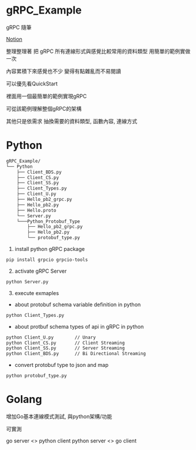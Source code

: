 # gRPC_Example



gRPC 隨筆

[Notion](https://handy-lady-8da.notion.site/gRPC-55cde33b0e16430db6b587d3419fbcb5)

整理整理著 把 gRPC 所有連線形式與感覺比較常用的資料類型 用簡單的範例實做一次

內容累積下來感覺也不少 變得有點雜亂而不易閱讀

可以優先看QuickStart

裡面用一個最簡單的範例實現gRPC

可從該範例理解整個gRPC的架構

其他只是依需求 抽換需要的資料類型, 函數內容, 連線方式

Python
======


```bash
gRPC_Example/
└── Python
    ├── Client_BDS.py
    ├── Client_CS.py
    ├── Client_SS.py
    ├── Client_Types.py
    ├── Client_U.py
    ├── Hello_pb2_grpc.py
    ├── Hello_pb2.py
    ├── Hello.proto
    └── Server.py
    └───Python_Protobuf_Type
        ├── Hello_pb2_grpc.py
        ├── Hello_pb2.py
        └── protobuf_type.py

```


1.  install python gRPC package

```bash
pip install grpcio grpcio-tools
```


2. activate gRPC Server

```bash
python Server.py

```

3. execute exmaples

  - about protobuf schema variable definition in python

  ```bash
  python Client_Types.py
  ```

  - about protbuf schema types of api in gRPC in python
  ```bash
  python Client_U.py        // Unary
  python Client_CS.py       // Client Streaming
  python Client_SS.py       // Server Streaming
  python Client_BDS.py      // Bi Directional Streaming
  ```
  
- convert protobuf type to json and map
 ```bash
 python protobuf_type.py
 ```

Golang
======
增加Go基本連線模式測試, 與python架構/功能

可實測

go server <> python client
python server <> go client



